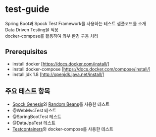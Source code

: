 # test-guide
Spring Boot과 Spock Test Framework를 사용하는 테스트 샘플코드를 소개<br>
Data Driven Testing을 적용<br>
docker-compose를 활용하여 외부 환경 구동 처리<br>


## Prerequisites
* install docker [https://docs.docker.com/install/]
* install docker-compose [https://docs.docker.com/compose/install/]
* install jdk 1.8 [http://openjdk.java.net/install/]

## 주요 테스트 항목
* [Spock Genesis](https://github.com/Bijnagte/spock-genesis)와 [Random Beans](https://github.com/benas/random-beans)를 사용한 테스트
* @WebMvcTest 테스트
* @SpringBootTest 테스트
* @DataJpaTest 테스트
* [Testcontainers](https://www.testcontainers.org/)와 docker-compose를 사용한 테스트